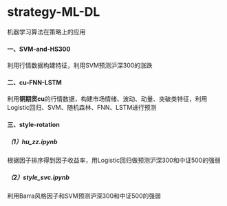 # strategy-ML-DL
机器学习算法在策略上的应用

#### 一、SVM-and-HS300

利用行情数据构建特征，利用SVM预测沪深300的涨跌

#### 二、cu-FNN-LSTM

利用**铜期货cu**的行情数据，构建市场情绪、波动、动量、突破类特征，利用Logistic回归、SVM、随机森林、FNN、LSTM进行预测

#### 三、style-rotation

##### （1）hu_zz.ipynb

根据因子排序得到因子收益率，用Logistic回归做预测沪深300和中证500的强弱

##### （2）style_svc.ipynb

利用Barra风格因子和SVM预测沪深300和中证500的强弱


